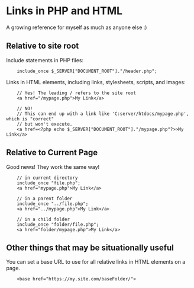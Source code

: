 Links in PHP and HTML
=====================

A growing reference for myself as much as anyone else :)

Relative to site root
---------------------

Include statements in PHP files:

```
    include_once $_SERVER["DOCUMENT_ROOT"]."/header.php";
```

Links in HTML elements, including links, stylesheets, scripts, and images:

```
    // Yes! The leading / refers to the site root
    <a href="/mypage.php">My Link</a>

    // NO!
    // This can end up with a link like 'C:server/htdocs/mypage.php', which is "correct"
    // but won't execute.
    <a href=<?php echo $_SERVER["DOCUMENT_ROOT"]."/mypage.php"?>>My Link</a>
```


Relative to Current Page
------------------------

Good news! They work the same way!

```
    // in current directory
    include_once "file.php";
    <a href="mypage.php">My Link</a>

    // in a parent folder
    include_once "../file.php";
    <a href="../mypage.php">My Link</a>

    // in a child folder
    include_once "folder/file.php";
    <a href="folder/mypage.php">My Link</a>
```

Other things that may be situationally useful
---------------------------------------------

You can set a base URL to use for all relative links in HTML elements on a page.

```
    <base href="https://my.site.com/baseFolder/">
```